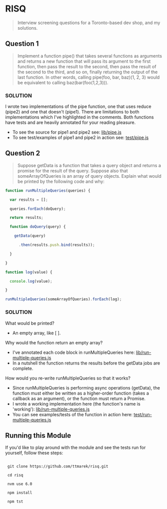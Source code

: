 # RISQ #
> Interview screening questions for a Toronto-based dev shop, and my solutions.

## Question 1 ##

> Implement a function pipe() that takes several functions as
> arguments and returns a new function that will pass its argument to
> the first function, then pass the result to the second, then pass
> the result of the second to the third, and so on, finally returning
> the output of the last function. In other words, calling pipe(foo,
> bar, baz)(1, 2, 3) would be equivalent to calling
> baz(bar(foo(1,2,3))).

### SOLUTION ###

I wrote two implementations of the pipe function, one that uses reduce
(pipe2) and one that doesn't (pipe1). There are limitations to both
implementations which I've highlighted in the comments. Both functions
have tests and are heavily annotated for your reading pleasure.

 - To see the source for pipe1 and pipe2 see: [lib/pipe.js](lib/pipe.js)
 - To see test/examples of pipe1 and pipe2 in action see: [test/pipe.js](test/pipe.js)

## Question 2 ##

> Suppose getData is a function that takes a query object and returns
> a promise for the result of the query. Suppose also that
> someArrayOfQueries is an array of query objects. Explain what would
> be printed by the following code and why:

``` javascript
function runMultipleQueries(queries) {

  var results = [];

  queries.forEach(doQuery);

  return results;

  function doQuery(query) {

    getData(query)

      .then(results.push.bind(results));

  }

}

function log(value) {

  console.log(value);

}

runMultipleQueries(someArrayOfQueries).forEach(log);
```

### SOLUTION ###

What would be printed?

 - An empty array, like [ ].

Why would the function return an empty array?

 - I've annotated each code block in runMultipleQueries here:
   [lib/run-multiple-queries.js](lib/run-multiple-queries.js)
 - In a nutshell the function returns the results before the getData
   jobs are complete.

How would you re-write runMultipleQueries so that it works?

 - Since runMultipleQueries is performing async operations (getData),
   the function must either be written as a higher-order function
   (takes a callback as an argument), or the function must return a
   Promise.
 - I wrote a working implementation here (the function's name is
   'working'):
   [lib/run-multiple-queries.js](lib/run-multiple-queries.js)
 - You can see examples/tests of the function in action here:
   [test/run-multiple-queries.js](test/run-multiple-queries.js)

## Running this Module ##

If you'd like to play around with the module and see the tests run for
yourself, follow these steps:

``` shell

 git clone https://github.com/ttmarek/risq.git

 cd risq

 nvm use 6.0

 npm install

 npm tst

```
